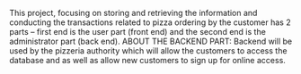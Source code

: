 This project, focusing on storing and retrieving the information and conducting the transactions related
to pizza ordering by the customer has 2 parts – first end is the user part (front end) and the second end
is the administrator part (back end).
ABOUT THE BACKEND PART: Backend will be used by the pizzeria authority which will allow the
customers to access the database and as well as allow new customers to sign up for online access.
